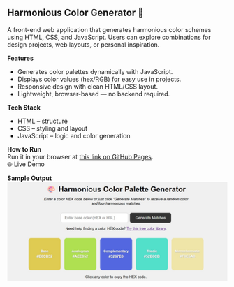 ## Harmonious Color Generator 🎨  

A front-end web application that generates harmonious color schemes using HTML, CSS, and JavaScript. Users can explore combinations for design projects, web layouts, or personal inspiration.  


**Features**
* Generates color palettes dynamically with JavaScript.  
* Displays color values (hex/RGB) for easy use in projects.  
* Responsive design with clean HTML/CSS layout.  
* Lightweight, browser-based — no backend required.  


**Tech Stack**
* HTML – structure  
* CSS – styling and layout  
* JavaScript – logic and color generation  


**How to Run**  
Run it in your browser at [this link on GitHub Pages](https://cvcpatton.github.io/color-generator/index.html).  
🌐 Live Demo  

**Sample Output**
![Color Generator screenshot](color-generator-screenshot.jpg)

